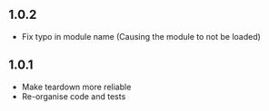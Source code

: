 ## 1.0.2
 - Fix typo in module name (Causing the module to not be loaded)

## 1.0.1
 - Make teardown more reliable
 - Re-organise code and tests
